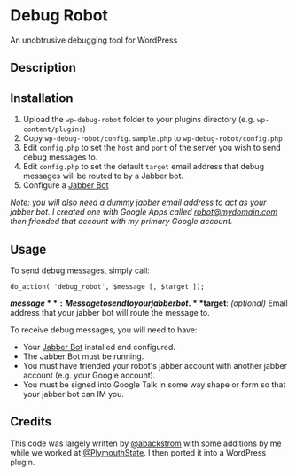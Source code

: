 # Debug Robot
An unobtrusive debugging tool for WordPress

## Description

## Installation
1. Upload the `wp-debug-robot` folder to your plugins directory (e.g. `wp-content/plugins`)
1. Copy `wp-debug-robot/config.sample.php` to `wp-debug-robot/config.php`
1. Edit `config.php` to set the `host` and `port` of the server you wish to send debug messages to.
1. Edit `config.php` to set the default `target` email address that debug messages will be routed to by a Jabber bot.
1. Configure a [Jabber Bot](https://github.com/borkweb/jabberbot) 

_Note: you will also need a dummy jabber email address to act as your jabber bot.  I created one with Google Apps called robot@mydomain.com then friended that account with my primary Google account._

## Usage
To send debug messages, simply call:

`do_action( 'debug_robot', $message [, $target ]);`

**$message**: Message to send to your jabber bot.
**$target**: _(optional)_ Email address that your jabber bot will route the message to.

To receive debug messages, you will need to have:

- Your [Jabber Bot](https://github.com/borkweb/jabberbot) installed and configured.
- The Jabber Bot must be running.
- You must have friended your robot's jabber account with another jabber account (e.g. your Google account).
- You must be signed into Google Talk in some way shape or form so that your jabber bot can IM you.

## Credits
This code was largely written by [@abackstrom](https://github.com/abackstrom) with some additions by me while we worked at [@PlymouthState](https://github.com/PlymouthState). I then ported it into a WordPress plugin.
